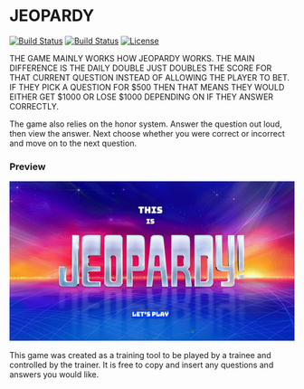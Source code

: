 # JEOPARDY 

[![Build Status](https://img.shields.io/github/forks/JustinPaoletta/Jeopardy-Game.svg?style=for-the-badge)](https://github.com/JustinPaoletta/Jeopardy-Game)
[![Build Status](https://img.shields.io/github/stars/JustinPaoletta/Jeopardy-Game.svg?style=for-the-badge)](https://github.com/JustinPaoletta/Jeopardy-Game)
[![License](https://img.shields.io/github/license/JustinPaoletta/Jeopardy-Game.svg?style=for-the-badge)](https://github.com/JustinPaoletta/Jeopardy-Game)

THE GAME MAINLY WORKS HOW JEOPARDY WORKS. THE MAIN DIFFERENCE IS THE DAILY DOUBLE JUST DOUBLES THE SCORE FOR THAT CURRENT QUESTION INSTEAD OF ALLOWING THE PLAYER TO BET. IF THEY PICK A QUESTION FOR $500 THEN THAT MEANS THEY WOULD EITHER GET $1000 OR LOSE $1000 DEPENDING ON IF THEY ANSWER CORRECTLY.

The game also relies on the honor system. Answer the question out loud, then view the answer. Next choose whether you were correct or incorrect and move on to the next question.

### Preview

![](Jeopardy.gif)

This game was created as a training tool to be played by a trainee and controlled by the trainer. It is free to copy and insert any questions and answers you would like.
